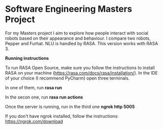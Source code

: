 # Software Engineering Masters Project
For my Masters project I aim to explore how people interact with social robots based on their appearance and behaviour. 
I compare two robots, Pepper and Furhat. NLU is handled by RASA. This version works with RASA 3.

**Running instructions**

To run RASA Open Source, make sure you follow the instructions to install RASA on your machine (https://rasa.com/docs/rasa/installation/).
In the IDE of your choice (I recommend PyCharm) open three terminals. 

In one of them, run **rasa run**

In the secon one, run **rasa run actions**

Once the server is running, run in the third one **ngrok http 5005**

If you don't have ngrok installed, follow the instructions: https://ngrok.com/download
